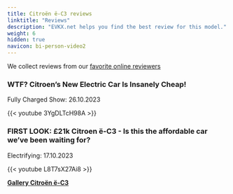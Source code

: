 ```yaml
---
title: Citroën ë-C3 reviews
linktitle: "Reviews"
description: "EVKX.net helps you find the best review for this model."
weight: 6
hidden: true
navicon: bi-person-video2
---
```

We collect reviews from our [favorite online reviewers](../../../../../guides/evreviewers/)

<div class="container text-center shadow p-2 pe-4 mb-5 bg-body-tertiary rounded border">
<h3>WTF? Citroen’s New Electric Car Is Insanely Cheap!</h3>
<p>Fully Charged Show: 26.10.2023</p>

{{< youtube 3YgDLTcH98A >}}

</div>
<div class="container text-center shadow p-2 pe-4 mb-5 bg-body-tertiary rounded border">
<h3>FIRST LOOK: £21k Citroen ë-C3 - Is this the affordable car we’ve been waiting for?</h3>
<p>Electrifying: 17.10.2023</p>

{{< youtube L8T7sX27Ai8 >}}

</div>
<div class="mt-3 mb-3">
<a href="../gallery/" class="text-decoration-none text-black">
<strong><i class="bi-arrow-left"></i>Gallery  </strong>
</a>
<a href="../" class="text-decoration-none text-black float-end">
<strong>Citroën ë-C3 <i class="bi-arrow-right"></i></strong>
</a>
</div>
